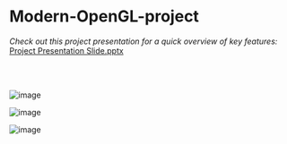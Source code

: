 # Modern-OpenGL-project

*Check out this project presentation for a quick overview of key features:*
[Project Presentation Slide.pptx](https://github.com/MEHEDY-HASSAN/Modern-OpenGL-project/files/13353659/Project.Presentation.Slide.pptx)

<br>
<br>

![image](https://github.com/MEHEDY-HASSAN/3D-view-of-Khan-Jahan-Ali-Hall-KUET-using-Modern-OpenGL-v3.3-/assets/67474089/59b13d8d-ba76-444f-851c-dfa7ebb36680)

![image](https://github.com/MEHEDY-HASSAN/3D-view-of-Khan-Jahan-Ali-Hall-KUET-using-Modern-OpenGL-v3.3-/assets/67474089/077ca0b2-8af5-4792-9869-dc97301651d0)

![image](https://github.com/MEHEDY-HASSAN/3D-view-of-Khan-Jahan-Ali-Hall-KUET-using-Modern-OpenGL-v3.3-/assets/67474089/d3b63dd5-c45a-4afe-abb3-27e9244f7c43)
